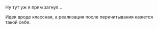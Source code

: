 Ну тут уж я прям загнул...

Идея вроде классная, а реализация после перечитывания кажется такой себе.